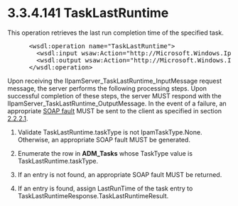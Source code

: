 <html dir="LTR" xmlns:mshelp="http://msdn.microsoft.com/mshelp" xmlns:ddue="http://ddue.schemas.microsoft.com/authoring/2003/5" xmlns:xlink="http://www.w3.org/1999/xlink" xmlns:tool="http://www.microsoft.com/tooltip">
 <body>
 <div id="header">
 <h1 class="heading">3.3.4.141 TaskLastRuntime</h1>
 </div>
 <div id="mainSection">
 <div id="mainBody">
 <div id="allHistory" class="saveHistory"></div>
 <div id="sectionSection0" class="section" name="collapseableSection">
 

<p>This operation retrieves the last run completion time of the
specified task.</p>

<dl>
<dd>
<div><pre> &lt;wsdl:operation name=&quot;TaskLastRuntime&quot;&gt;
   &lt;wsdl:input wsaw:Action=&quot;http://Microsoft.Windows.Ipam/IIpamServer/TaskLastRuntime&quot; message=&quot;ipam:IIpamServer_TaskLastRuntime_InputMessage&quot; /&gt;
   &lt;wsdl:output wsaw:Action=&quot;http://Microsoft.Windows.Ipam/IIpamServer/TaskLastRuntimeResponse&quot; message=&quot;ipam:IIpamServer_TaskLastRuntime_OutputMessage&quot; /&gt;
 &lt;/wsdl:operation&gt;
</pre></div>
</dd></dl>

<p>Upon receiving the IIpamServer_TaskLastRuntime_InputMessage
request message, the server performs the following processing steps. Upon
successful completion of these steps, the server MUST respond with the
IIpamServer_TaskLastRuntime_OutputMessage. In the event of a failure, an
appropriate <a href="21b4a631-8f28-420f-822f-c5f879d5046e.md#gt_ec8728a8-1a75-426f-8767-aa1932c7c19f">SOAP fault</a>
MUST be sent to the client as specified in section <a href="a90ad88d-2468-4ac1-bbb9-8f921d15bbc8.md">2.2.2.1</a>.</p>

<ol><li><p><span> </span>Validate
TaskLastRuntime.taskType is not IpamTaskType.None. Otherwise, an appropriate
SOAP fault MUST be generated.</p>

</li><li><p><span> </span>Enumerate the
row in <b>ADM_Tasks</b> whose TaskType value is TaskLastRuntime.taskType.</p>

</li><li><p><span> </span>If an entry is
not found, an appropriate SOAP fault MUST be returned.</p>

</li><li><p><span> </span>If an entry is
found, assign LastRunTime of the task entry to
TaskLastRuntimeResponse.TaskLastRuntimeResult.</p>

</li></ol>
 </div>
 </div>
 </div>
 </body>
</html>
